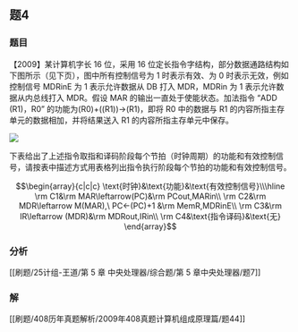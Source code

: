 ## 题4
### 题目
【2009】某计算机字长 16 位，采用 16 位定长指令字结构，部分数据通路结构如下图所示（见下页），图中所有控制信号为 1 时表示有效、为 0 时表示无效，例如控制信号 MDRinE 为 1 表示允许数据从 DB 打入 MDR，MDRin 为 1 表示允许数据从内总线打入 MDR。假设 MAR 的输出一直处于使能状态。加法指令 “ADD (R1)，R0” 的功能为(R0)+((R1))→(R1)，即将 R0 中的数据与 R1 的内容所指主存单元的数据相加，并将结果送入 R1 的内容所指主存单元中保存。

![](https://img.hwenyi.live/202412030216446.webp)

下表给出了上述指令取指和译码阶段每个节拍（时钟周期）的功能和有效控制信号，请按表中描述方式用表格列出指令执行阶段每个节拍的功能和有效控制信号。

$$\begin{array}{c|c|c} \text{时钟}&\text{功能}&\text{有效控制信号}\\\hline \rm C1&\rm MAR\leftarrow(PC)&\rm PCout,MARin\\ \rm C2&\rm MDR\leftarrow M(MAR),\ PC←(PC)+1 &\rm MemR,MDRinE\\ \rm C3&\rm IR\leftarrow (MDR)&\rm MDRout,IRin\\ \rm C4&\text{指令译码}&\text{无} \end{array}$$
### 分析
[[刷题/25计组-王道/第 5 章 中央处理器/综合题/第 5 章中央处理器/题7]]
### 解
[[刷题/408历年真题解析/2009年408真题计算机组成原理篇/题44]]